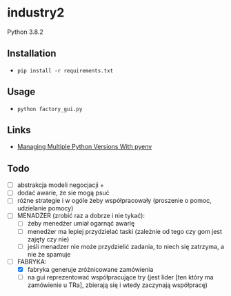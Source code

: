 # industry2

Python 3.8.2

## Installation

- `pip install -r requirements.txt`

## Usage

- `python factory_gui.py`

## Links

- [Managing Multiple Python Versions With pyenv](https://realpython.com/intro-to-pyenv/)


## Todo

- [ ] abstrakcja modeli negocjacji + 
- [ ] dodać awarie, że sie mogą psuć
- [ ] różne strategie i w ogóle żeby współpracowały (proszenie o pomoc, udzielanie pomocy)
- [ ] MENADŻER (zrobić raz a dobrze i nie tykać):
    - [ ] żeby menedżer umiał ogarnąć awarię
    - [ ] menedżer ma lepiej przydzielać taski (zależnie od tego czy gom jest zajęty czy nie)
    - [ ] jeśli menadzer nie może przydzielić zadania, to niech się zatrzyma, a nie że spamuje
- [ ] FABRYKA:
    - [x] fabryka generuje zróżnicowane zamówienia
    - [ ] na gui reprezentować współpracujące try (jest lider [ten który ma zamówienie u TRa], zbierają się i wtedy zaczynają współpracę)
